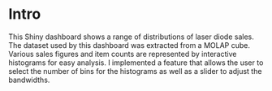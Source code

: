 # Intro
This Shiny dashboard shows a range of distributions of laser diode sales. The dataset used by this dashboard was extracted from a MOLAP cube. Various sales figures and item counts are represented by interactive histograms for easy analysis. I implemented a feature that allows the user to select the number of bins for the histograms as well as a slider to adjust the bandwidths.

